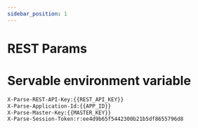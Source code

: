 ```yaml
---
sidebar_position: 1
---
```


# REST Params


# Servable environment variable
```bash
X-Parse-REST-API-Key:{{REST_API_KEY}}
X-Parse-Application-Id:{{APP_ID}}
X-Parse-Master-Key:{{MASTER_KEY}}
X-Parse-Session-Token:r:ee4d9b65f5442300b21b5df8655796d8
```